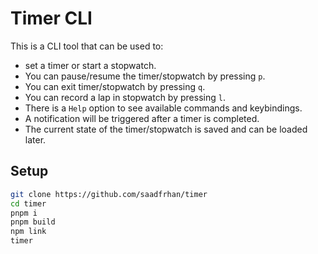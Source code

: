 # Timer CLI

This is a CLI tool that can be used to:

- set a timer or start a stopwatch.
- You can pause/resume the timer/stopwatch by pressing `p`.
- You can exit timer/stopwatch by pressing `q`.
- You can record a lap in stopwatch by pressing `l`.
- There is a `Help` option to see available commands and keybindings.
- A notification will be triggered after a timer is completed.
- The current state of the timer/stopwatch is saved and can be loaded later.

## Setup

```bash
git clone https://github.com/saadfrhan/timer
cd timer
pnpm i
pnpm build
npm link
timer
```
